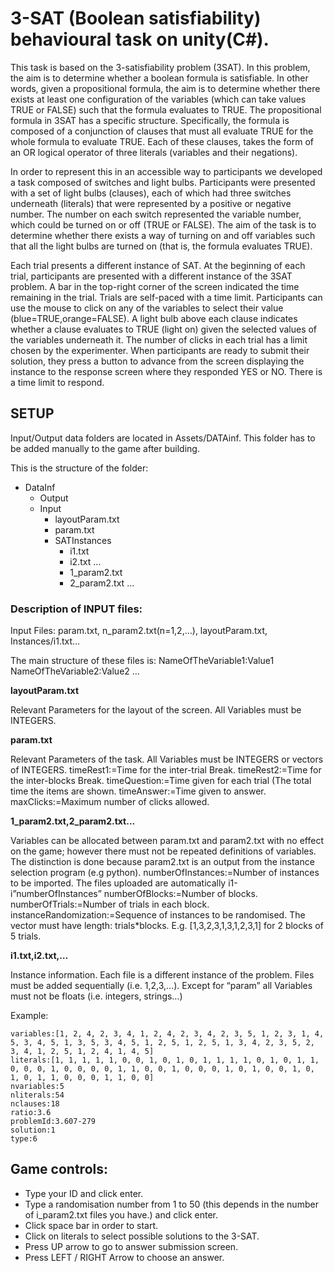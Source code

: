 # 3-SAT (Boolean satisfiability) behavioural task on unity(C#).

This task is based on the 3-satisfiability problem (3SAT). In this problem, the aim is to determine whether a boolean formula is satisfiable. In other words, given a propositional formula, the aim is to determine whether there exists at least one configuration of the variables (which can take values TRUE or FALSE) such that the formula evaluates to TRUE. The propositional formula in 3SAT has a specific structure. Specifically, the formula is composed of a conjunction of clauses that must all evaluate TRUE for the whole formula to evaluate TRUE. Each of these clauses, takes the form of an OR logical operator of three literals (variables and their negations).

In order to represent this in an accessible way to participants we developed a task composed of switches and light bulbs. Participants were presented with a set of light bulbs (clauses), each of which had three switches underneath (literals) that were represented by a positive or negative number. The number on each switch represented the variable number, which could be turned on or off (TRUE or FALSE). The aim of the task is to determine whether there exists a way of turning on and off variables such that all the light bulbs are turned on (that is, the formula evaluates TRUE).

Each trial presents a different instance of SAT. At the beginning of each trial, participants are presented with a different instance of the 3SAT problem. A bar in the top-right corner of the screen indicated the time remaining in the trial. Trials are self-paced with a time limit. Participants can use the mouse to click on any of the variables to select their value (blue=TRUE,orange=FALSE). A light bulb above each clause indicates whether a clause evaluates to TRUE (light on) given the selected values of the variables underneath it. The number of clicks in each trial has a limit chosen by the experimenter. When participants are ready to submit their solution, they press a button to advance from the screen displaying the instance to the response screen where they responded YES or NO. There is a time limit to respond.

## SETUP

Input/Output data folders are located in Assets/DATAinf. This folder has to be added manually to the game after building.

This is the structure of the folder:
- DataInf
	- Output
	- Input 
		- layoutParam.txt
		- param.txt
		- SATInstances
			- i1.txt
			- i2.txt 
				…
			- 1_param2.txt
			- 2_param2.txt
				…

### Description of INPUT files:

Input Files: param.txt, n_param2.txt(n=1,2,…), layoutParam.txt, Instances/i1.txt…

The main structure of these files is: 
NameOfTheVariable1:Value1
NameOfTheVariable2:Value2
…

**layoutParam.txt**

Relevant Parameters for the layout of the screen. All Variables must be INTEGERS.

**param.txt**

Relevant Parameters of the task. All Variables must be INTEGERS or vectors of INTEGERS.
timeRest1:=Time for the inter-trial Break.
timeRest2:=Time for the inter-blocks Break.
timeQuestion:=Time given for each trial (The total time the items are shown.
timeAnswer:=Time given to answer.
maxClicks:=Maximum number of clicks allowed.

**1_param2.txt,2_param2.txt...**

Variables can be allocated between param.txt and param2.txt with no effect on the game; however there must not be repeated definitions of variables. The distinction is done because param2.txt is an output from the instance selection program (e.g python).
numberOfInstances:=Number of instances to be imported. The files uploaded are 			automatically i1-i”numberOfInstances”
numberOfBlocks:=Number of blocks.
numberOfTrials:=Number of trials in each block.
instanceRandomization:=Sequence of instances to be randomised. The vector must have length: 	trials*blocks. E.g. [1,3,2,3,1,3,1,2,3,1] for 2 blocks of 5 trials.


**i1.txt,i2.txt,…**

Instance information. Each file is a different instance of the problem. 
Files must be added sequentially (i.e. 1,2,3,…). Except for “param” all Variables must not be floats (i.e. integers, strings…)

Example:

```
variables:[1, 2, 4, 2, 3, 4, 1, 2, 4, 2, 3, 4, 2, 3, 5, 1, 2, 3, 1, 4, 5, 3, 4, 5, 1, 3, 5, 3, 4, 5, 1, 2, 5, 1, 2, 5, 1, 3, 4, 2, 3, 5, 2, 3, 4, 1, 2, 5, 1, 2, 4, 1, 4, 5]
literals:[1, 1, 1, 1, 1, 0, 0, 1, 0, 1, 0, 1, 1, 1, 1, 0, 1, 0, 1, 1, 0, 0, 0, 1, 0, 0, 0, 0, 1, 1, 0, 0, 1, 0, 0, 0, 1, 0, 1, 0, 0, 1, 0, 1, 0, 1, 1, 0, 0, 0, 1, 1, 0, 0]
nvariables:5
nliterals:54
nclauses:18
ratio:3.6
problemId:3.607-279
solution:1
type:6
```


## Game controls:

- Type your ID and click enter.
- Type a randomisation number from 1 to 50 (this depends in the number of i_param2.txt files you have.) and click enter.
- Click space bar in order to start.
- Click on literals to select possible solutions to the 3-SAT.
- Press UP arrow to go to answer submission screen.
- Press LEFT / RIGHT Arrow to choose an answer.



